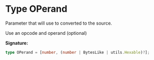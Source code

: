 
# Type OPerand

Parameter that will use to converted to the source.

Use an opcode and operand (optional)

<b>Signature:</b>

```typescript
type OPerand = [number, (number | BytesLike | utils.Hexable)?];
```
